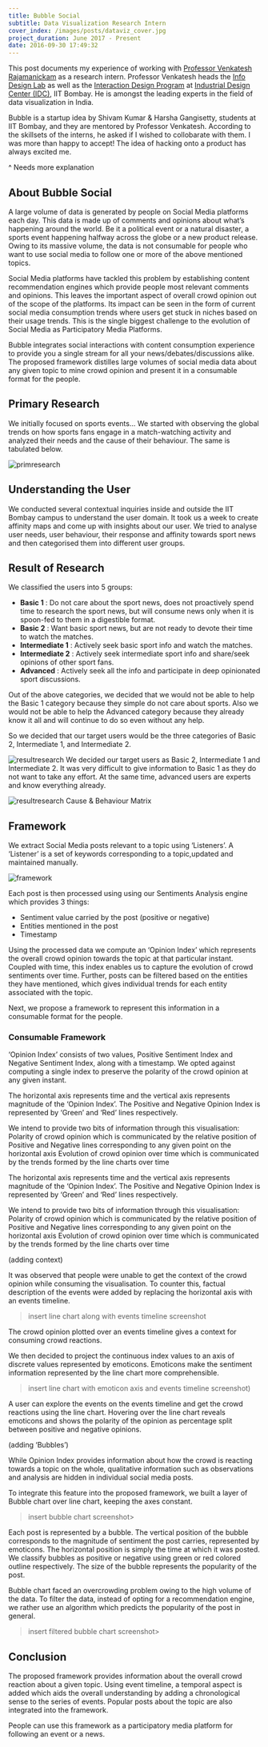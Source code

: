 ```yaml
---
title: Bubble Social
subtitle: Data Visualization Research Intern
cover_index: /images/posts/dataviz_cover.jpg
project_duration: June 2017 - Present
date: 2016-09-30 17:49:32
---
```


This post documents my experience of working with [Professor Venkatesh Rajamanickam](http://www.idc.iitb.ac.in/venkat/index.html) as a research intern. Professor Venkatesh heads the [Info Design Lab](https://info-design-lab.github.io/) as well as the [Interaction Design Program](http://www.idc.iitb.ac.in/academics/interaction-design.html) at [Industrial Design Center (IDC)](http://www.idc.iitb.ac.in/), IIT Bombay. He is amongst the leading experts in the field of data visualization in India. 

Bubble is a startup idea by Shivam Kumar & Harsha Gangisetty, students at IIT Bombay, and they are mentored by Professor Venkatesh. According to the skillsets of the interns, he asked if I wished to collobarate with them. I was more than happy to accept! The idea of hacking onto a product has always excited me. 

^ Needs more explanation

## About Bubble Social
A large volume of data is generated by people on Social Media platforms each day. This data is made up of comments and opinions about what’s happening around the world. Be it a political event or a natural disaster, a sports event happening halfway across the globe or a new product release. Owing to its massive volume, the data is not consumable for people who want to use social media to follow one or more of the above mentioned topics.

Social Media platforms have tackled this problem by establishing content recommendation engines which provide people most relevant comments and opinions. This leaves the important aspect of overall crowd opinion out of the scope of the platforms. Its impact can be seen in the form of current social media consumption trends where users get stuck in niches based on their usage trends. This is the single biggest challenge to the evolution of Social Media as Participatory Media Platforms.

Bubble integrates social interactions with content consumption experience to provide you a single stream for all your news/debates/discussions alike. The proposed framework distilles large volumes of social media data about any given topic to mine crowd opinion and present it in a consumable format for the people.

## Primary Research
We initially focused on sports events...
We started with observing the global trends on how sports fans engage in a match-watching activity and analyzed their needs and the cause of their behaviour. The same is tabulated below.

![primresearch](/images/dataviz/primresearch.jpg)

## Understanding the User
 
We conducted several contextual inquiries inside and outside the IIT Bombay campus to understand the user domain. It took us a week to create affinity maps and come up with insights about our user. We tried to analyse user needs, user behaviour, their response and affinity towards sport news and then categorised them into different user groups.


## Result of Research
We classified the users into 5 groups:
 
* **Basic 1** : Do not care about the sport news, does not proactively spend time to research the sport news, but will consume news only when it is spoon-fed to them in a digestible format.
* **Basic 2** : Want basic sport news, but are not ready to devote their time to watch the matches.
* **Intermediate 1** : Actively seek basic sport info and watch the matches.
* **Intermediate 2** : Actively seek intermediate sport info and share/seek opinions of other sport fans.
* **Advanced** : Actively seek all the info and participate in deep opinionated sport discussions.
 
Out of the above categories, we decided that we would not be able to help the Basic 1 category because they simple do not care about sports. Also we would not be able to help the Advanced category because they already know it all and will continue to do so even without any help.
 
So we decided that our target users would be the three categories of Basic 2, Intermediate 1, and Intermediate 2.


![resultresearch](/images/dataviz/resultresearch-1.jpg)
<span class="image-caption">We decided our target users as Basic 2, Intermediate 1 and Intermediate 2. It was very difficult to give information to Basic 1 as they do not want to take any effort. At the same time, advanced users are experts and know everything already.</span>

![resultresearch](/images/dataviz/resultresearch-2.jpg)
<span class="image-caption">Cause & Behaviour Matrix</span>


## Framework

We extract Social Media posts relevant to a topic using ‘Listeners’. A ‘Listener’ is a set of keywords corresponding to a topic,updated and maintained manually. 


![framework](/images/dataviz/framework.jpg)

Each post is then processed using using our Sentiments Analysis engine which provides 3 things:
* Sentiment value carried by the post (positive or negative)
* Entities mentioned in the post
* Timestamp

Using the processed data we compute an ‘Opinion Index’ which represents the overall crowd opinion towards the topic at that particular instant. Coupled with time, this index enables us to capture the evolution of crowd sentiments over time. Further, posts can be filtered based on the entities they have mentioned, which gives individual trends for each entity associated with the topic.

Next, we propose a framework to represent this information in a consumable format for the people. 

### Consumable Framework

‘Opinion Index’ consists of two values, Positive Sentiment Index and Negative Sentiment Index, along with a timestamp. We opted against computing a single index to preserve the polarity of the crowd opinion at any given instant. 


The horizontal axis represents time and the vertical axis represents magnitude of the ‘Opinion Index’. The Positive and Negative Opinion Index is represented by ‘Green’ and ‘Red’ lines respectively.

We intend to provide two bits of information through this visualisation:
Polarity of crowd opinion which is communicated by the relative position of Positive and Negative lines corresponding to any given point on the horizontal axis
Evolution of crowd opinion over time which is communicated by the trends formed by the line charts over time

The horizontal axis represents time and the vertical axis represents magnitude of the ‘Opinion Index’. The Positive and Negative Opinion Index is represented by ‘Green’ and ‘Red’ lines respectively.

We intend to provide two bits of information through this visualisation:
Polarity of crowd opinion which is communicated by the relative position of Positive and Negative lines corresponding to any given point on the horizontal axis
Evolution of crowd opinion over time which is communicated by the trends formed by the line charts over time

(adding context)

It was observed that people were unable to get the context of the crowd opinion while consuming the visualisation. To counter this, factual description of the events were added by replacing the horizontal axis with an events timeline.

> insert line chart along with events timeline screenshot

The crowd opinion plotted over an events timeline gives a context for consuming crowd reactions. 

We then decided to project the continuous index values to an axis of discrete values represented by emoticons. Emoticons make the sentiment information represented by the line chart more comprehensible.

> insert line chart with emoticon axis and events timeline screenshot)

A user can explore the events on the events timeline and get the crowd reactions using the line chart. Hovering over the line chart reveals emoticons and shows the polarity of the opinion as percentage split between positive and negative opinions. 

(adding ‘Bubbles’)

While Opinion Index provides information about how the crowd is reacting towards a topic on the whole, qualitative information such as observations and analysis are hidden in individual social media posts.

To integrate this feature into the proposed framework, we built a layer of Bubble chart over line chart, keeping the axes constant. 

> insert bubble chart screenshot>

Each post is represented by a bubble. The vertical position of the bubble corresponds to the magnitude of sentiment the post carries, represented by emoticons. The horizontal position is simply the time at which it was posted. We classify bubbles as positive or negative using green or red colored outline respectively. The size of the bubble represents the popularity of the post.

Bubble chart faced an overcrowding problem owing to the high volume of the data. To filter the data, instead of opting for a recommendation engine, we rather use an algorithm which predicts the popularity of the post in general. 

> insert filtered bubble chart screenshot>

## Conclusion

The proposed framework provides information about the overall crowd reaction about a given topic. Using event timeline, a temporal aspect is added which aids the overall understanding by adding a chronological sense to the series of events. Popular posts about the topic are also integrated into the framework. 

People can use this framework as a participatory media platform for following an event or a news.



